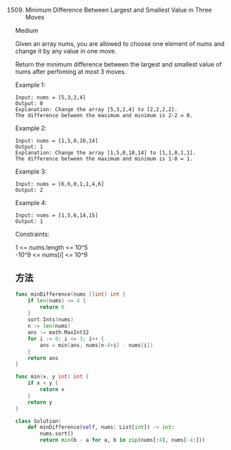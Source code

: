1509. Minimum Difference Between Largest and Smallest Value in Three Moves


Medium


Given an array nums, you are allowed to choose one element of nums and change it by any value in one move.

Return the minimum difference between the largest and smallest value of nums after perfoming at most 3 moves.

 

Example 1:

```
Input: nums = [5,3,2,4]
Output: 0
Explanation: Change the array [5,3,2,4] to [2,2,2,2].
The difference between the maximum and minimum is 2-2 = 0.
```

Example 2:

```
Input: nums = [1,5,0,10,14]
Output: 1
Explanation: Change the array [1,5,0,10,14] to [1,1,0,1,1]. 
The difference between the maximum and minimum is 1-0 = 1.
```

Example 3:

```
Input: nums = [6,6,0,1,1,4,6]
Output: 2
```

Example 4:

```
Input: nums = [1,5,6,14,15]
Output: 1
```
 

Constraints:

1 <= nums.length <= 10^5  
-10^9 <= nums[i] <= 10^9


## 方法

```go
func minDifference(nums []int) int {
    if len(nums) <= 4 {
        return 0
    }
    sort.Ints(nums)
    n := len(nums)
    ans := math.MaxInt32
    for i := 0; i <= 3; i++ {
        ans = min(ans, nums[n-4+i] - nums[i])
    }
    return ans
}

func min(x, y int) int {
    if x < y {
        return x
    }
    return y
}
```


```python
class Solution:
    def minDifference(self, nums: List[int]) -> int:
        nums.sort()
        return min(b - a for a, b in zip(nums[:4], nums[-4:]))
```